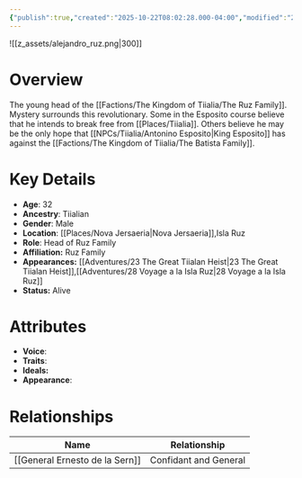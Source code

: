 ```yaml
---
{"publish":true,"created":"2025-10-22T08:02:28.000-04:00","modified":"2025-10-22T09:23:08.744-04:00","published":"2025-10-22T09:23:08.744-04:00","cssclasses":"","Age":"32","Ancestry":"Tiialian","Gender":"Male","Location":["[[Nova Jersaeria]]","Isla Ruz"],"Role":"Head of Ruz Family","Affiliation":"Ruz Family","Appearances":["[[23 The Great Tiialan Heist]]","[[28 Voyage a la Isla Ruz]]"],"Status":"Alive","Author":"Ethan Smith"}
---
```


![[z_assets/alejandro_ruz.png|300]]

# Overview
The young head of the [[Factions/The Kingdom of Tiialia/The Ruz Family]]. Mystery surrounds this revolutionary. Some in the Esposito course believe that he intends to break free from [[Places/Tiialia]]. Others believe he may be the only hope that [[NPCs/Tiialia/Antonino Esposito\|King Esposito]] has against the [[Factions/The Kingdom of Tiialia/The Batista Family]].

# Key Details
- **Age**: 32
- **Ancestry**: Tiialian
- **Gender**: Male
- **Location**: [[Places/Nova Jersaeria\|Nova Jersaeria]],Isla Ruz
- **Role**: Head of Ruz Family
- **Affiliation:** Ruz Family
- **Appearances:** [[Adventures/23 The Great Tiialan Heist\|23 The Great Tiialan Heist]],[[Adventures/28 Voyage a la Isla Ruz\|28 Voyage a la Isla Ruz]]
- **Status:** Alive

# Attributes
- **Voice**: 
- **Traits**: 
- **Ideals:** 
- **Appearance**: 

# Relationships

| Name                           | Relationship          |
| ------------------------------ | --------------------- |
| [[General Ernesto de la Sern]] | Confidant and General |

